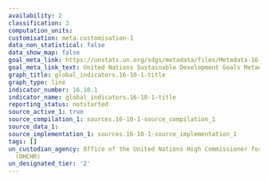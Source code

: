 ```yaml
---
availability: 2
classification: 3
computation_units:
customisation: meta.customisation-1
data_non_statistical: false
data_show_map: false
goal_meta_link: https://unstats.un.org/sdgs/metadata/files/Metadata-16-10-01.pdf
goal_meta_link_text: United Nations Sustainable Development Goals Metadata (pdf 1361kB)
graph_title: global_indicators.16-10-1-title
graph_type: line
indicator_number: 16.10.1
indicator_name: global_indicators.16-10-1-title
reporting_status: notstarted
source_active_1: true
source_compilation_1: sources.16-10-1-source_compilation_1
source_data_1:
source_implementation_1: sources.16-10-1-source_implementation_1
tags: []
un_custodian_agency: Office of the United Nations High Commissioner for Human Rights
  (OHCHR)
un_designated_tier: '2'
---
```

